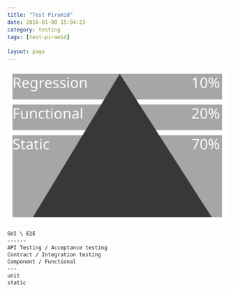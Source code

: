 ```yaml
---
title: "Test Piramid"
date: 2016-01-08 15:04:23
category: testing
tags: [test-piramid]

layout: page
---
```


![Alt text](/images/test-piramid.svg)

```
GUI \ E2E
------
API Testing / Acceptance testing
Contract / Integration testing
Component / Functional
---
unit
static
```
